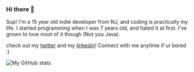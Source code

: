 ### Hi there 👋

Sup! I'm a 15 year old indie developer from NJ, and coding is practically my life. I started programming when I was 7 years old, and hated it at first. I've grown to love most of it though (Not you Java).

check out my [twitter](https://twitter.com/Vishrut97442) and my [linkedin](https://www.linkedin.com/in/vishrut-thoutam-246027245/)! Connect with me anytime if ur bored :)

![My GitHub stats](https://github-readme-stats.vercel.app/api?username=VisH317&show_icons=true&theme=radical)
<!--
**VisH317/VisH317** is a ✨ _special_ ✨ repository because its `README.md` (this file) appears on your GitHub profile.

Here are some ideas to get you started:

- 🔭 I’m currently working on ...
- 🌱 I’m currently learning ...
- 👯 I’m looking to collaborate on ...
- 🤔 I’m looking for help with ...
- 💬 Ask me about ...
- 📫 How to reach me: ...
- 😄 Pronouns: ...
- ⚡ Fun fact: ...
-->
